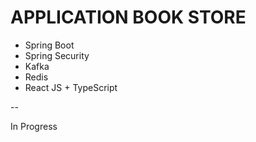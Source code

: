 # APPLICATION BOOK STORE

- Spring Boot
- Spring Security
- Kafka
- Redis
- React JS + TypeScript

--

In Progress